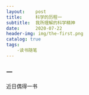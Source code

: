 ```yaml
---
layout:    post
title:     科学的历程一
subtitle:  我所理解的科学精神
date:      2020-07-22
header-img: img/the-first.png
catalog: true
tags:
    -读书随笔
---
```

### 一
近日偶得一书
